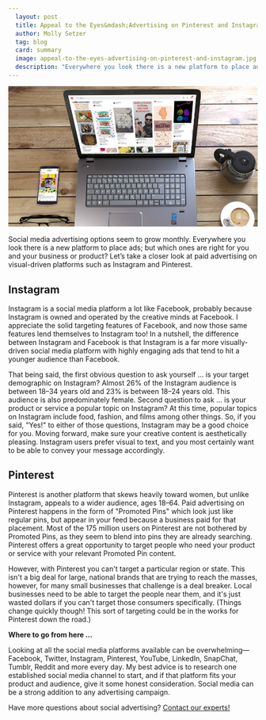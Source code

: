 ```yaml
---
  layout: post
  title: Appeal to the Eyes&mdash;Advertising on Pinterest and Instagram
  author: Molly Setzer
  tag: blog
  card: summary
  image: appeal-to-the-eyes-advertising-on-pinterest-and-instagram.jpg
  description: "Everywhere you look there is a new platform to place ads. Which ones are right for you? Here's a closer look at paid advertising on paid platforms such as Instagram and Pinterest."
---
```

![Advertising on Pinterest and Instagram](/img/appeal-to-the-eyes-advertising-on-pinterest-and-instagram.jpg)

Social media advertising options seem to grow monthly. Everywhere you look there is a new platform to place ads; but which ones are right for you and your business or product? Let’s take a closer look at paid advertising on visual-driven platforms such as Instagram and Pinterest.

Instagram
---------
Instagram is a social media platform a lot like Facebook, probably because Instagram is owned and operated by the creative minds at Facebook. I appreciate the solid targeting features of Facebook, and now those same features lend themselves to Instagram too!  In a nutshell, the difference between Instagram and Facebook is that Instagram is a far more visually-driven social media platform with highly engaging ads that tend to hit a younger audience than Facebook.  

That being said, the first obvious question to ask yourself ... is your target demographic on Instagram?  Almost 26% of the Instagram audience is between 18–34 years old and 23% is between 18–24 years old.  This audience is also predominately female. Second question to ask ... is your product or service a popular topic on Instagram? At this time, popular topics on Instagram include food, fashion, and films among other things. So, if you said, "Yes!" to either of those questions, Instagram may be a good choice for you. Moving forward, make sure your creative content is aesthetically pleasing. Instagram users prefer visual to text, and you most certainly want to be able to convey your message accordingly.  

Pinterest
---------
Pinterest is another platform that skews heavily toward women, but unlike Instagram, appeals to a wider audience, ages 18–64.  Paid advertising on Pinterest happens in the form of "Promoted Pins" which look just like regular pins, but appear in your feed because a business paid for that placement. Most of the 175 million users on Pinterest are not bothered by Promoted Pins, as they seem to blend into pins they are already searching. Pinterest offers a great opportunity to target people who need your product or service with your relevant Promoted Pin content.  

However, with Pinterest you can't target a particular region or state. This isn't a big deal for large, national brands that are trying to reach the masses, however, for many small businesses that challenge is a deal breaker. Local businesses need to be able to target the people near them, and it's just wasted dollars if you can't target those consumers specifically. (Things change quickly though! This sort of targeting could be in the works for Pinterest down the road.)  

**Where to go from here ...**

Looking at all the social media platforms available can be overwhelming&mdash;Facebook, Twitter, Instagram, Pinterest, YouTube, LinkedIn, SnapChat, Tumblr, Reddit and more every day. My best advice is to research one established social media channel to start, and if that platform fits your product and audience, give it some honest consideration. Social media can be a strong addition to any advertising campaign.

Have more questions about social advertising? <a href="mailto:media@insightcreative.com">Contact our experts!</a>

